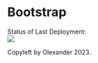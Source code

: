# Bootstrap


Status of Last Deployment:<br>
<img src="https://github.com/alexpiliavskiy/Bootstrap/workflows/Bootstrap/badge.svg?branch=master"><br>


Copyleft by Olexander 2023.
